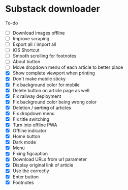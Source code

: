 # Substack downloader

To-do

- [ ] Download images offline
- [ ] Improve scraping
- [ ] Export all / import all
- [ ] iOS Shortcut
- [ ] Smooth scrolling for footnotes
- [ ] About button
- [ ] Move dropdown menu of each article to better place
- [x] Show complete viewport when printing
- [x] Don't make mobile sticky
- [x] Fix background color for mobile
- [x] Delete button on article page as well
- [x] Fix railway deployment
- [x] Fix background color being wrong color
- [x] Deletion / ~~sorting~~ of articles
- [x] Fix dropdown menu
- [x] Fix title switching
- [x] Turn into offline PWA
- [x] Offline indicator
- [x] Home button
- [x] Dark mode
- [x] Menu
- [x] Fixing figcaption
- [x] Download URLs from url parameter
- [x] Display original link of article
- [x] Use the <Avatar /> correctly
- [x] Enter button
- [x] Footnotes
